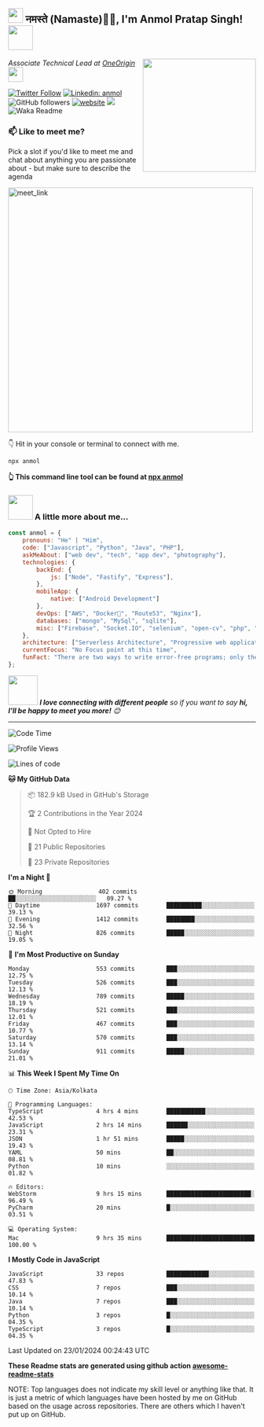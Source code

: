 <h2><img src="https://emojis.slackmojis.com/emojis/images/1531849430/4246/blob-sunglasses.gif?1531849430" width="30"/> नमस्ते (Namaste)🙏🏻, I'm Anmol Pratap Singh! <img src="https://media.giphy.com/media/12oufCB0MyZ1Go/giphy.gif" width="50"></h2>
<img align='right' src="https://media.giphy.com/media/M9gbBd9nbDrOTu1Mqx/giphy.gif" width="230">
<p><em>Associate Technical Lead at <a href="https://www.oneorigin.us/">OneOrigin
</a><img src="https://media.giphy.com/media/WUlplcMpOCEmTGBtBW/giphy.gif" width="30"> 
</em></p>

[![Twitter Follow](https://img.shields.io/twitter/follow/misteranmol?label=Follow)](https://twitter.com/intent/follow?screen_name=misteranmol)
[![Linkedin: anmol](https://img.shields.io/badge/-anmol-blue?style=flat-square&logo=Linkedin&logoColor=white&link=https://www.linkedin.com/in/anmol-p-singh/)](https://www.linkedin.com/in/anmol098/)
![GitHub followers](https://img.shields.io/github/followers/anmol098?label=Follow&style=social)
[![website](https://img.shields.io/badge/Website-46a2f1.svg?&style=flat-square&logo=Google-Chrome&logoColor=white&link=https://anmolsingh.me/)](https://anmolsingh.me/)
![](https://visitor-badge.glitch.me/badge?page_id=anmol098.anmol098)
![Waka Readme](https://github.com/anmol098/anmol098/workflows/Waka%20Readme/badge.svg)

### 📫 Like to meet me?

Pick a slot if you'd like to meet me and chat about anything you are passionate about - but make sure to describe the agenda

<a href="https://calendly.com/anmol098/30min" target="_blank"><img width="498" alt="meet_link" src="https://user-images.githubusercontent.com/15426564/144297439-f530f383-e73e-41e0-9914-a9b7d3f432e5.png"></a>

👇 Hit in your console or terminal to connect with me.

```bash
npx anmol
```
**👆 This command line tool can be found at [npx anmol](https://github.com/anmol098/npx_card)**

### <img src="https://media.giphy.com/media/VgCDAzcKvsR6OM0uWg/giphy.gif" width="50"> A little more about me...  

```javascript
const anmol = {
    pronouns: "He" | "Him",
    code: ["Javascript", "Python", "Java", "PHP"],
    askMeAbout: ["web dev", "tech", "app dev", "photography"],
    technologies: {
        backEnd: {
            js: ["Node", "Fastify", "Express"],
        },
        mobileApp: {
            native: ["Android Development"]
        },
        devOps: ["AWS", "Docker🐳", "Route53", "Nginx"],
        databases: ["mongo", "MySql", "sqlite"],
        misc: ["Firebase", "Socket.IO", "selenium", "open-cv", "php", "SuiteApp"]
    },
    architecture: ["Serverless Architecture", "Progressive web applications", "Single page applications"],
    currentFocus: "No Focus point at this time",
    funFact: "There are two ways to write error-free programs; only the third one works"
};
```

<img src="https://media.giphy.com/media/LnQjpWaON8nhr21vNW/giphy.gif" width="60"> <em><b>I love connecting with different people</b> so if you want to say <b>hi, I'll be happy to meet you more!</b> 😊</em>

---
<!--START_SECTION:waka-->
![Code Time](http://img.shields.io/badge/Code%20Time-2%2C529%20hrs%206%20mins-blue)

![Profile Views](http://img.shields.io/badge/Profile%20Views-1850-blue)

![Lines of code](https://img.shields.io/badge/From%20Hello%20World%20I%27ve%20Written-4.0%20million%20lines%20of%20code-blue)

**🐱 My GitHub Data** 

> 📦 182.9 kB Used in GitHub's Storage 
 > 
> 🏆 2 Contributions in the Year 2024
 > 
> 🚫 Not Opted to Hire
 > 
> 📜 21 Public Repositories 
 > 
> 🔑 23 Private Repositories 
 > 
**I'm a Night 🦉** 

```text
🌞 Morning                402 commits         ██░░░░░░░░░░░░░░░░░░░░░░░   09.27 % 
🌆 Daytime                1697 commits        ██████████░░░░░░░░░░░░░░░   39.13 % 
🌃 Evening                1412 commits        ████████░░░░░░░░░░░░░░░░░   32.56 % 
🌙 Night                  826 commits         █████░░░░░░░░░░░░░░░░░░░░   19.05 % 
```
📅 **I'm Most Productive on Sunday** 

```text
Monday                   553 commits         ███░░░░░░░░░░░░░░░░░░░░░░   12.75 % 
Tuesday                  526 commits         ███░░░░░░░░░░░░░░░░░░░░░░   12.13 % 
Wednesday                789 commits         █████░░░░░░░░░░░░░░░░░░░░   18.19 % 
Thursday                 521 commits         ███░░░░░░░░░░░░░░░░░░░░░░   12.01 % 
Friday                   467 commits         ███░░░░░░░░░░░░░░░░░░░░░░   10.77 % 
Saturday                 570 commits         ███░░░░░░░░░░░░░░░░░░░░░░   13.14 % 
Sunday                   911 commits         █████░░░░░░░░░░░░░░░░░░░░   21.01 % 
```


📊 **This Week I Spent My Time On** 

```text
🕑︎ Time Zone: Asia/Kolkata

💬 Programming Languages: 
TypeScript               4 hrs 4 mins        ███████████░░░░░░░░░░░░░░   42.53 % 
JavaScript               2 hrs 14 mins       ██████░░░░░░░░░░░░░░░░░░░   23.31 % 
JSON                     1 hr 51 mins        █████░░░░░░░░░░░░░░░░░░░░   19.43 % 
YAML                     50 mins             ██░░░░░░░░░░░░░░░░░░░░░░░   08.81 % 
Python                   10 mins             ░░░░░░░░░░░░░░░░░░░░░░░░░   01.82 % 

🔥 Editors: 
WebStorm                 9 hrs 15 mins       ████████████████████████░   96.49 % 
PyCharm                  20 mins             █░░░░░░░░░░░░░░░░░░░░░░░░   03.51 % 

💻 Operating System: 
Mac                      9 hrs 35 mins       █████████████████████████   100.00 % 
```

**I Mostly Code in JavaScript** 

```text
JavaScript               33 repos            ████████████░░░░░░░░░░░░░   47.83 % 
CSS                      7 repos             ███░░░░░░░░░░░░░░░░░░░░░░   10.14 % 
Java                     7 repos             ███░░░░░░░░░░░░░░░░░░░░░░   10.14 % 
Python                   3 repos             █░░░░░░░░░░░░░░░░░░░░░░░░   04.35 % 
TypeScript               3 repos             █░░░░░░░░░░░░░░░░░░░░░░░░   04.35 % 
```




 Last Updated on 23/01/2024 00:24:43 UTC
<!--END_SECTION:waka-->

**These Readme stats are generated using github action [awesome-readme-stats](https://github.com/anmol098/waka-readme-stats)**

NOTE: Top languages does not indicate my skill level or anything like that. It is just a metric of which languages have been hosted by me on GitHub based on the usage across repositories. There are others which I haven't put up on GitHub.
